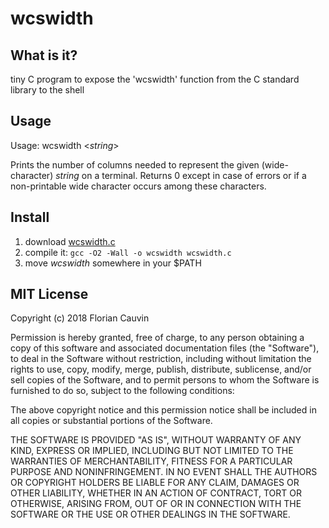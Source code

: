 # wcswidth

## What is it?

tiny C program to expose the 'wcswidth' function from the C standard library to
the shell

## Usage

Usage: wcswidth \<*string*\>

Prints the number of columns needed to represent the given (wide-character)
*string* on a terminal. Returns 0 except in case of errors or if a non-printable
wide character occurs among these characters.

## Install

1. download [wcswidth.c](https://raw.githubusercontent.com/notevenodd/wcswidth/master/wcswidth.c)
2. compile it: `gcc -O2 -Wall -o wcswidth wcswidth.c`
3. move *wcswidth* somewhere in your $PATH

## MIT License

Copyright (c) 2018 Florian Cauvin

Permission is hereby granted, free of charge, to any person obtaining a copy
of this software and associated documentation files (the "Software"), to deal
in the Software without restriction, including without limitation the rights
to use, copy, modify, merge, publish, distribute, sublicense, and/or sell
copies of the Software, and to permit persons to whom the Software is
furnished to do so, subject to the following conditions:

The above copyright notice and this permission notice shall be included in all
copies or substantial portions of the Software.

THE SOFTWARE IS PROVIDED "AS IS", WITHOUT WARRANTY OF ANY KIND, EXPRESS OR
IMPLIED, INCLUDING BUT NOT LIMITED TO THE WARRANTIES OF MERCHANTABILITY,
FITNESS FOR A PARTICULAR PURPOSE AND NONINFRINGEMENT. IN NO EVENT SHALL THE
AUTHORS OR COPYRIGHT HOLDERS BE LIABLE FOR ANY CLAIM, DAMAGES OR OTHER
LIABILITY, WHETHER IN AN ACTION OF CONTRACT, TORT OR OTHERWISE, ARISING FROM,
OUT OF OR IN CONNECTION WITH THE SOFTWARE OR THE USE OR OTHER DEALINGS IN THE
SOFTWARE.

